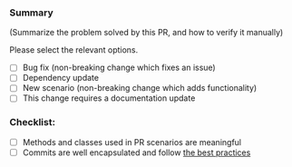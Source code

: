 ### Summary

(Summarize the problem solved by this PR, and how to verify it manually)

Please select the relevant options.

- [ ] Bug fix (non-breaking change which fixes an issue)
- [ ] Dependency update
- [ ] New scenario (non-breaking change which adds functionality)
- [ ] This change requires a documentation update

### Checklist:
- [ ] Methods and classes used in PR scenarios are meaningful
- [ ] Commits are well encapsulated and follow [the best practices](https://cbea.ms/git-commit/)